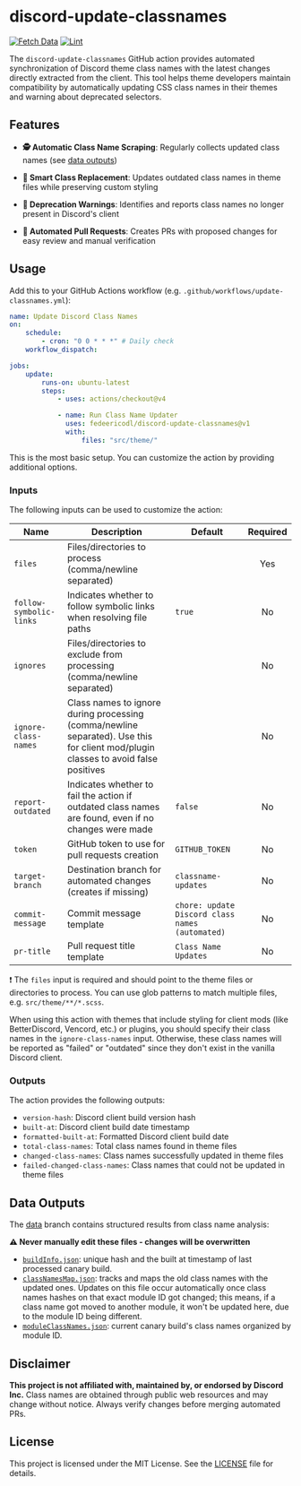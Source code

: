 # discord-update-classnames

[![Fetch Data](https://github.com/fedeericodl/discord-update-classnames/actions/workflows/fetch-data.yml/badge.svg)](https://github.com/fedeericodl/discord-update-classnames/actions/workflows/fetch-data.yml)
[![Lint](https://github.com/fedeericodl/discord-update-classnames/actions/workflows/lint.yml/badge.svg)](https://github.com/fedeericodl/discord-update-classnames/actions/workflows/lint.yml)

The `discord-update-classnames` GitHub action provides automated synchronization of Discord theme class names with the latest changes directly extracted from the client. This tool helps theme developers maintain compatibility by automatically updating CSS class names in their themes and warning about deprecated selectors.

## Features

- **🕵️ Automatic Class Name Scraping**: Regularly collects updated class names (see [data outputs](#data-outputs))

- **🔄 Smart Class Replacement**: Updates outdated class names in theme files while preserving custom styling

- **🚨 Deprecation Warnings**: Identifies and reports class names no longer present in Discord's client

- **🤖 Automated Pull Requests**: Creates PRs with proposed changes for easy review and manual verification

## Usage

Add this to your GitHub Actions workflow (e.g. `.github/workflows/update-classnames.yml`):

```yml
name: Update Discord Class Names
on:
    schedule:
        - cron: "0 0 * * *" # Daily check
    workflow_dispatch:

jobs:
    update:
        runs-on: ubuntu-latest
        steps:
            - uses: actions/checkout@v4

            - name: Run Class Name Updater
              uses: fedeericodl/discord-update-classnames@v1
              with:
                  files: "src/theme/"
```

This is the most basic setup. You can customize the action by providing additional options.

### Inputs

The following inputs can be used to customize the action:

| Name                    | Description                                                                                                                        | Default                                         | Required |
| ----------------------- | ---------------------------------------------------------------------------------------------------------------------------------- | ----------------------------------------------- | :------: |
| `files`                 | Files/directories to process (comma/newline separated)                                                                             |                                                 |   Yes    |
| `follow-symbolic-links` | Indicates whether to follow symbolic links when resolving file paths                                                               | `true`                                          |    No    |
| `ignores`               | Files/directories to exclude from processing (comma/newline separated)                                                             |                                                 |    No    |
| `ignore-class-names`    | Class names to ignore during processing (comma/newline separated). Use this for client mod/plugin classes to avoid false positives |                                                 |    No    |
| `report-outdated`       | Indicates whether to fail the action if outdated class names are found, even if no changes were made                               | `false`                                         |    No    |
| `token`                 | GitHub token to use for pull requests creation                                                                                     | `GITHUB_TOKEN`                                  |    No    |
| `target-branch`         | Destination branch for automated changes (creates if missing)                                                                      | `classname-updates`                             |    No    |
| `commit-message`        | Commit message template                                                                                                            | `chore: update Discord class names (automated)` |    No    |
| `pr-title`              | Pull request title template                                                                                                        | `Class Name Updates`                            |    No    |

:exclamation: The `files` input is required and should point to the theme files or directories to process. You can use glob patterns to match multiple files, e.g. `src/theme/**/*.scss`.

When using this action with themes that include styling for client mods (like BetterDiscord, Vencord, etc.) or plugins, you should specify their class names in the `ignore-class-names` input. Otherwise, these class names will be reported as "failed" or "outdated" since they don't exist in the vanilla Discord client.

### Outputs

The action provides the following outputs:

- `version-hash`: Discord client build version hash
- `built-at`: Discord client build date timestamp
- `formatted-built-at`: Formatted Discord client build date
- `total-class-names`: Total class names found in theme files
- `changed-class-names`: Class names successfully updated in theme files
- `failed-changed-class-names`: Class names that could not be updated in theme files

## Data Outputs

The [data](https://github.com/fedeericodl/discord-update-classnames/tree/data) branch contains structured results from class name analysis:

**:warning: Never manually edit these files - changes will be overwritten**

- [`buildInfo.json`](https://github.com/fedeericodl/discord-update-classnames/blob/data/buildInfo.json): unique hash and the built at timestamp of last processed canary build.
- [`classNamesMap.json`](https://github.com/fedeericodl/discord-update-classnames/blob/data/classNamesMap.json): tracks and maps the old class names with the updated ones. Updates on this file occur automatically once class names hashes on that exact module ID got changed; this means, if a class name got moved to another module, it won't be updated here, due to the module ID being different.
- [`moduleClassNames.json`](https://github.com/fedeericodl/discord-update-classnames/blob/data/moduleClassNames.json): current canary build's class names organized by module ID.

## Disclaimer

**This project is not affiliated with, maintained by, or endorsed by Discord Inc.** Class names are obtained through public web resources and may change without notice. Always verify changes before merging automated PRs.

## License

This project is licensed under the MIT License. See the [LICENSE](./LICENSE) file for details.
